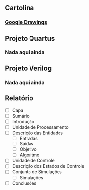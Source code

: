 ## Cartolina
### [Google Drawings](https://docs.google.com/drawings/d/1XSWlKrBfmlfo0G1LxOmPeD0C6lB5j4LFmhihFaAG934/edit)

## Projeto Quartus
### Nada aqui ainda

## Projeto Verilog
### Nada aqui ainda

## Relatório

- [ ] Capa
- [ ] Sumário
- [ ] Introdução
- [ ] Unidade de Processamento
- [ ] Descrição das Entidades
  - [ ] Entradas
  - [ ] Saídas
  - [ ] Objetivo
  - [ ] Algoritmo
- [ ] Unidade de Controle
- [ ] Descrição dos Estados de Controle
- [ ] Conjunto de Simulações
  - [ ] Simulações
- [ ] Conclusões
